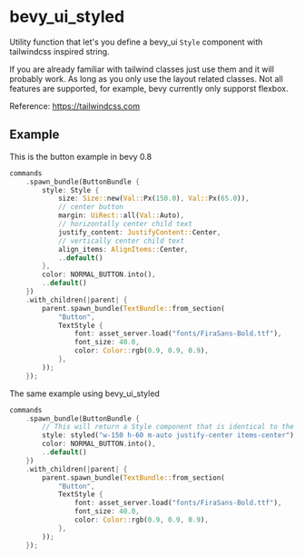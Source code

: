 # bevy_ui_styled

Utility function that let's you define a bevy_ui `Style` component with tailwindcss inspired string.

If you are already familiar with tailwind classes just use them and it will probably work. As long as you only use the layout related classes. Not all features are supported, for example, bevy currently only supporst flexbox.

Reference: <https://tailwindcss.com>

## Example

This is the button example in bevy 0.8

```rust
commands
    .spawn_bundle(ButtonBundle {
        style: Style {
            size: Size::new(Val::Px(150.0), Val::Px(65.0)),
            // center button
            margin: UiRect::all(Val::Auto),
            // horizontally center child text
            justify_content: JustifyContent::Center,
            // vertically center child text
            align_items: AlignItems::Center,
            ..default()
        },
        color: NORMAL_BUTTON.into(),
        ..default()
    })
    .with_children(|parent| {
        parent.spawn_bundle(TextBundle::from_section(
            "Button",
            TextStyle {
                font: asset_server.load("fonts/FiraSans-Bold.ttf"),
                font_size: 40.0,
                color: Color::rgb(0.9, 0.9, 0.9),
            },
        ));
    });
```

The same example using bevy_ui_styled

```rust
commands
    .spawn_bundle(ButtonBundle {
        // This will return a Style component that is identical to the one above
        style: styled("w-150 h-60 m-auto justify-center items-center"),
        color: NORMAL_BUTTON.into(),
        ..default()
    })
    .with_children(|parent| {
        parent.spawn_bundle(TextBundle::from_section(
            "Button",
            TextStyle {
                font: asset_server.load("fonts/FiraSans-Bold.ttf"),
                font_size: 40.0,
                color: Color::rgb(0.9, 0.9, 0.9),
            },
        ));
    });
```
